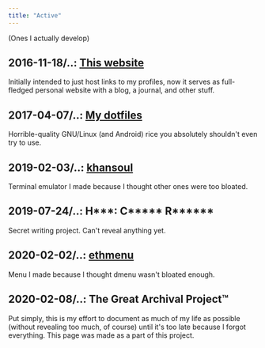 ```yaml
---
title: "Active"
---
```


(Ones I actually develop)

## 2016-11-18/..: [This website](/)

Initially intended to just host links to my profiles, now it serves as
full-fledged personal website with a blog, a journal, and other stuff.

## 2017-04-07/..: [My dotfiles](https://gitlab.com/kirbykevinson/dotfiles)

Horrible-quality GNU/Linux (and Android) rice you absolutely shouldn't
even try to use.

## 2019-02-03/..: [khansoul](https://gitlab.com/kirbykevinson/khansoul)

Terminal emulator I made because I thought other ones were too
bloated.

## 2019-07-24/..: H\*\*\*: C\*\*\*\*\* R\*\*\*\*\*\*

Secret writing project. Can't reveal anything yet.

## 2020-02-02/..: [ethmenu](https://gitlab.com/kirbykevinson/ethmenu)

Menu I made because I thought dmenu wasn't bloated enough.

## 2020-02-08/..: The Great Archival Project™

Put simply, this is my effort to document as much of my life as
possible (without revealing too much, of course) until it's too late
because I forgot everything. This page was made as a part of this
project.
